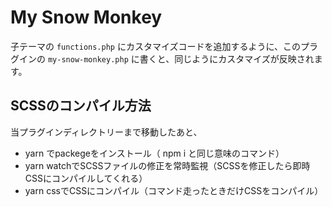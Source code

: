 # My Snow Monkey

子テーマの `functions.php` にカスタマイズコードを追加するように、このプラグインの `my-snow-monkey.php` に書くと、同じようにカスタマイズが反映されます。

## SCSSのコンパイル方法
当プラグインディレクトリーまで移動したあと、
- yarn でpackegeをインストール（ npm i と同じ意味のコマンド）
- yarn watchでSCSSファイルの修正を常時監視（SCSSを修正したら即時CSSにコンパイルしてくれる）
- yarn cssでCSSにコンパイル（コマンド走ったときだけCSSをコンパイル）